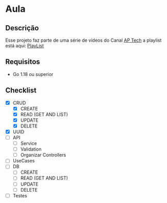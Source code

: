 # Aula

## Descrição
Esse projeto faz parte de uma série de vídeos do Canal <a href="https://www.youtube.com/channel/UCO-gQjKJ_CucLZsOX0r-S1Q">AP Tech</a> a playlist está aqui: <a href="https://www.youtube.com/playlist?list=PL7541a7wciveRSb3kBNPvGiom8tL_ebEO">PlayList</a>

## Requisitos
- Go 1.18 ou superior

## Checklist
- [x] CRUD
    - [x] CREATE
    - [x] READ (GET AND LIST)
    - [x] UPDATE
    - [x] DELETE
- [x] UUID
- [ ] API
    - [ ] Service
    - [ ] Validation
    - [ ] Organizar Controllers
- [ ] UseCases
- [ ] DB
    - [ ] CREATE
    - [ ] READ (GET AND LIST)
    - [ ] UPDATE
    - [ ] DELETE
- [ ] Testes